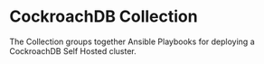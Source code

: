 # CockroachDB Collection

The Collection groups together Ansible Playbooks for deploying a CockroachDB Self Hosted cluster.
